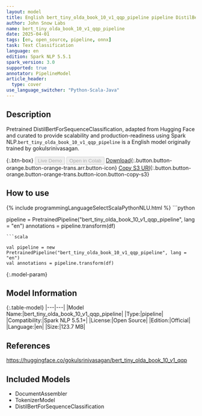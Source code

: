 ```yaml
---
layout: model
title: English bert_tiny_olda_book_10_v1_qqp_pipeline pipeline DistilBertForSequenceClassification from gokulsrinivasagan
author: John Snow Labs
name: bert_tiny_olda_book_10_v1_qqp_pipeline
date: 2025-04-01
tags: [en, open_source, pipeline, onnx]
task: Text Classification
language: en
edition: Spark NLP 5.5.1
spark_version: 3.0
supported: true
annotator: PipelineModel
article_header:
  type: cover
use_language_switcher: "Python-Scala-Java"
---
```


## Description

Pretrained DistilBertForSequenceClassification, adapted from Hugging Face and curated to provide scalability and production-readiness using Spark NLP.`bert_tiny_olda_book_10_v1_qqp_pipeline` is a English model originally trained by gokulsrinivasagan.

{:.btn-box}
<button class="button button-orange" disabled>Live Demo</button>
<button class="button button-orange" disabled>Open in Colab</button>
[Download](https://s3.amazonaws.com/auxdata.johnsnowlabs.com/public/models/bert_tiny_olda_book_10_v1_qqp_pipeline_en_5.5.1_3.0_1743475147718.zip){:.button.button-orange.button-orange-trans.arr.button-icon}
[Copy S3 URI](s3://auxdata.johnsnowlabs.com/public/models/bert_tiny_olda_book_10_v1_qqp_pipeline_en_5.5.1_3.0_1743475147718.zip){:.button.button-orange.button-orange-trans.button-icon.button-copy-s3}

## How to use



<div class="tabs-box" markdown="1">
{% include programmingLanguageSelectScalaPythonNLU.html %}
```python

pipeline = PretrainedPipeline("bert_tiny_olda_book_10_v1_qqp_pipeline", lang = "en")
annotations =  pipeline.transform(df)   

```
```scala

val pipeline = new PretrainedPipeline("bert_tiny_olda_book_10_v1_qqp_pipeline", lang = "en")
val annotations = pipeline.transform(df)

```
</div>

{:.model-param}
## Model Information

{:.table-model}
|---|---|
|Model Name:|bert_tiny_olda_book_10_v1_qqp_pipeline|
|Type:|pipeline|
|Compatibility:|Spark NLP 5.5.1+|
|License:|Open Source|
|Edition:|Official|
|Language:|en|
|Size:|123.7 MB|

## References

https://huggingface.co/gokulsrinivasagan/bert_tiny_olda_book_10_v1_qqp

## Included Models

- DocumentAssembler
- TokenizerModel
- DistilBertForSequenceClassification